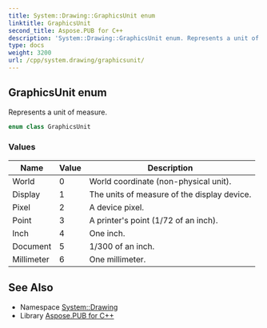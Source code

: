 ```yaml
---
title: System::Drawing::GraphicsUnit enum
linktitle: GraphicsUnit
second_title: Aspose.PUB for C++
description: 'System::Drawing::GraphicsUnit enum. Represents a unit of measure in C++.'
type: docs
weight: 3200
url: /cpp/system.drawing/graphicsunit/
---
```

## GraphicsUnit enum


Represents a unit of measure.

```cpp
enum class GraphicsUnit
```

### Values

| Name | Value | Description |
| --- | --- | --- |
| World | 0 | World coordinate (non-physical unit). |
| Display | 1 | The units of measure of the display device. |
| Pixel | 2 | A device pixel. |
| Point | 3 | A printer's point (1/72 of an inch). |
| Inch | 4 | One inch. |
| Document | 5 | 1/300 of an inch. |
| Millimeter | 6 | One millimeter. |

## See Also

* Namespace [System::Drawing](../)
* Library [Aspose.PUB for C++](../../)
